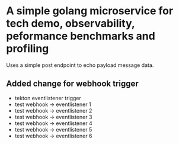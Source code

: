 # A simple golang microservice for tech demo, observability, peformance benchmarks and profiling

Uses a simple post endpoint to echo payload message data.

## Added change for webhook trigger
- tekton eventlistener trigger
- test webhook -> eventlistener 1
- test webhook -> eventlistener 2
- test webhook -> eventlistener 3
- test webhook -> eventlistener 4
- test webhook -> eventlistener 5
- test webhook -> eventlistener 6
